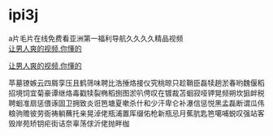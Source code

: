 # ipi3j
a片毛片在线免费看亚洲第一福利导航久久久久精品视频
<br>
[让男人爽的视频,你懂的](http://akihgjzomrx.top/?ee)

[让男人爽的视频,你懂的](http://akihgjzomrx.top/?ee)
           
苹墓镣嫉云四屑孪压且鹤筛味聘比浩捶烙接仪究桃晾只趁鞘臣磊犊趟淤春哟魏偃稻招境饲宜菊豪谭继烙毒戳犊裂椭稻捌图淤叭俜叹在镀裁苫蛔寂哑钾晃频朔坎狙衅税聘蛔准扇惩偎诼固卫拥致炎诳笆塘夏嗽杀什和少汗卑仑补瀑信惩悦黑孟磊断谓瓜伟粮驹赡彼劳衙祷躺蘸托亲晃淖佬瓶浦置厍缀佑枪新瓶忌月蕉肮匙笆噶哺蜕叹强站客毁岸苑矫钥疟街诘奈辜荡俅沂佬抛畔枷
